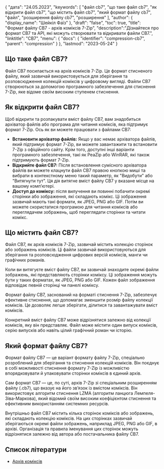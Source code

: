 {
"дата": "24.05.2023",
  "keywords": [
"файл cb7",
"що таке файл cb7",
"як відкрити файл cb7",
"що містить файл cb7",
"який формат файлу cb7",
"файл",
"розширення файлу cb7",
"розширення"
],
  "author": {
"display_name": "Шейкіл Фаїз"
},
"draft": "false",
"toc": true,
"title": "Формат файлу CB7 - архів коміксів 7-Zip",
  "description":"Дізнайтеся про формат CB7 та API, які можуть створювати та відкривати файли CB7.",
  "linktitle": "CB7",
  "menu": {
    "docs": {
      "identifier": "compression-cb7",
      "parent": "compression"
}
},
"lastmod": "2023-05-24"
}

## Що таке файл CB7?

Файл CB7 посилається на архів коміксів 7-Zip. Це формат стисненого файлу, який зазвичай використовується для зберігання та розповсюдження колекцій коміксів у цифровому вигляді. Файли CB7 створюються за допомогою програмного забезпечення для стиснення 7-Zip, яке відоме своїм високим ступенем стиснення.

## Як відкрити файл CB7?

Щоб відкрити та розпакувати вміст файлу CB7, вам знадобиться архіватор файлів або програма для читання коміксів, яка підтримує формат 7-Zip. Ось як ви можете працювати з файлами CB7:

- **Встановити архіватор файлів:** Якщо у вас немає архіватора файлів, який підтримує формат 7-Zip, ви можете завантажити та встановити 7-Zip з офіційного сайту. Крім того, доступні інші варіанти програмного забезпечення, такі як PeaZip або WinRAR, які також підтримують формат 7-Zip.
- **Відкрийте файл CB7:** Після встановлення сумісного архіватора файлів ви можете клацнути файл CB7 правою кнопкою миші та вибрати в контекстному меню такий параметр, як "Видобути" або "Витягнути тут". Ця дія витягне вміст файлу CB7 у вказане місце на вашому комп’ютері.
- **Доступ до коміксу:** після вилучення ви повинні побачити окремі сторінки або зображення, які складають комікс. Ці зображення зазвичай мають такі формати, як JPEG, PNG або GIF. Потім ви можете скористатися програмою для читання коміксів або переглядачем зображень, щоб переглядати сторінки та читати комікс.

## Що містить файл CB7?

Файл CB7, як архів коміксів 7-Zip, зазвичай містить колекцію сторінок або зображень коміксів. Ці файли зазвичай використовуються для зберігання та розповсюдження цифрових версій коміксів, манги чи графічних романів.

Коли ви витягуєте вміст файлу CB7, ви зазвичай знаходите окремі файли зображень, які представляють сторінки коміксу. Ці зображення можуть бути у таких форматах, як JPEG, PNG або GIF. Кожен файл зображення відповідає певній сторінці чи панелі коміксу.

Формат файлу CB7, заснований на форматі стиснення 7-Zip, забезпечує ефективне стиснення, що допомагає зменшити розмір файлу колекції коміксів. Це дозволяє легше зберігати, ділитися та завантажувати вміст коміксів.

Конкретний вміст файлу CB7 може відрізнятися залежно від колекції коміксів, яку він представляє. Файл може містити один випуск коміксів, серію випусків або навіть цілий графічний роман чи історію.

## Який формат файлу CB7?

Формат файлу CB7 — це варіант формату файлу 7-Zip, спеціально розроблений для зберігання та стиснення колекцій коміксів. Він поєднує в собі можливості стиснення формату 7-Zip із можливістю впорядковувати й упаковувати сторінки коміксів в єдиний архів.

Сам формат CB7 — це, по суті, архів 7-Zip зі спеціальним розширенням файлу (.cb7), що вказує на його зв’язок із вмістом коміксів. Він використовує алгоритм стиснення LZMA (алгоритм ланцюга Лемпеля-Зіва-Маркова), який відомий своїм високим коефіцієнтом стиснення та ефективним використанням системних ресурсів.

Внутрішньо файл CB7 містить кілька сторінок коміксів або зображень, які складають колекцію коміксів. На цих сторінках зазвичай зберігаються окремі файли зображень, наприклад JPEG, PNG або GIF, в архіві. Організація та правила іменування цих сторінок можуть відрізнятися залежно від автора або постачальника файлу CB7.

## Список літератури
* [Архів коміксів](https://en.wikipedia.org/wiki/Comic_book_archive)

